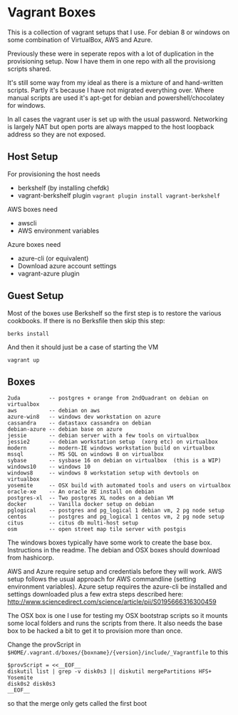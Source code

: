 
Vagrant Boxes
=============

This is a collection of vagrant setups that I use. For debian 8 or windows on
some combination of VirtualBox, AWS and Azure.

Previously these were in seperate repos with a lot of duplication in the
provisioning setup.  Now I have them in one repo with all the provisiong
scripts shared.

It's still some way from my ideal as there is a mixture of and hand-written
scripts.  Partly it's because I have not migrated everything
over. Where manual scripts are used it's apt-get for debian and
powershell/chocolatey for windows.

In all cases the vagrant user is set up with the usual password. Networking is
largely NAT but open ports are always mapped to the host loopback address so
they are not exposed.

Host Setup
----------

For provisioning the host needs

* berkshelf  (by installing chefdk)
* vagrant-berkshelf plugin   `vagrant plugin install vagrant-berkshelf`

AWS boxes need

* awscli
* AWS environment variables

Azure boxes need

* azure-cli  (or equivalent)
* Download azure account settings
* vagrant-azure plugin

Guest Setup
----------

Most of the boxes use Berkshelf so the first step is to restore the various
cookbooks. If there is no Berksfile then skip this step:

    berks install

And then it should just be a case of starting the VM

    vagrant up


Boxes
----

```
2uda         -- postgres + orange from 2ndQuadrant on debian on virtualbox
aws          -- debian on aws
azure-win8   -- windows dev workstation on azure
cassandra    -- datastaxx cassandra on debian
debian-azure -- debian base on azure
jessie       -- debian server with a few tools on virtualbox
jessie2      -- debian workstation setup  (xorg etc) on virtualbox
modern       -- modern-IE windows workstation build on virtualbox
mssql        -- MS SQL on windows 8 on virtualbox
sybase       -- sysbase 16 on debian on virtualbox  (this is a WIP)
windows10    -- windows 10
windows8     -- windows 8 workstation setup with devtools on virtualbox
yosemite     -- OSX build with automated tools and users on virtualbox
oracle-xe    -- An oracle XE install on debian
postgres-xl  -- Two postgres XL nodes on a debian VM
docker       -- Vanilla docker setup on debian
pglogical    -- postgres and pg_logical 1 debian vm, 2 pg node setup
centos       -- postgres and pg_logical 1 centos vm, 2 pg node setup
citus        -- citus db multi-host setup
osm          -- open street map tile server with postgis
```


The windows boxes typically have some work to create the base box.
Instructions in the readme. The debian and OSX boxes should download from
hashicorp.

AWS and Azure require setup and credentials before they will work. AWS setup
follows the usual approach for AWS commandline (setting environment
variables). Azure setup requires the azure-cli be installed and settings
downloaded plus a few extra steps described here:
http://www.sciencedirect.com/science/article/pii/S0195666316300459

The OSX box is one I use for testing my OSX bootstrap scripts so it mounts
some local folders and runs the scripts from there. It also needs the base box
to be hacked a bit to get it to provision more than once.

Change the provScript in
`$HOME/.vagrant.d/boxes/{boxname}/{version}/include/_Vagrantfile` to this


```
$provScript = <<__EOF__
diskutil list | grep -v disk0s3 || diskutil mergePartitions HFS+ Yosemite
disk0s2 disk0s3
__EOF__
```

so that the merge only gets called the first boot


